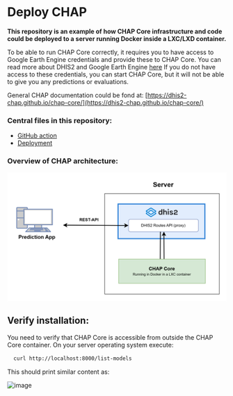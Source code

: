 # Deploy CHAP
**This repository is an example of how CHAP Core infrastructure and code could be deployed to a server running Docker inside a LXC/LXD container.**

To be able to run CHAP Core correctly, it requires you to have access to Google Earth Engine credentials and provide these to CHAP Core. You can read more about DHIS2 and Google Earth Engine [here](https://docs.dhis2.org/en/topics/tutorials/google-earth-engine-sign-up.html) If you do not have access to these credentials, you can start CHAP Core, but it will not be able to give you any predictions or evaluations.
 
General CHAP documentation could be fond at: [https://dhis2-chap.github.io/chap-core/](https://dhis2-chap.github.io/chap-core/)

### Central files in this repository:
- [GitHub action](.github/workflows/deploy_nrec.yml)
- [Deployment](./init.sh)

### Overview of CHAP architecture:

![CHAP_with_routes_without_climate_data_store drawio (2)](./documentation/chap_core_routes.png)


## Verify installation:

You need to verify that CHAP Core is accessible from outside the CHAP Core container. On your server operating system execute:

```sh
  curl http://localhost:8000/list-models
```

This should print similar content as:

![image](https://github.com/user-attachments/assets/62a602fa-0fe9-411f-9700-879ae83e6436)
